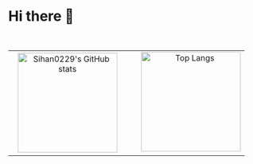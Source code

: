 # Hi there 👋

<table style="width: 100%;">
  <tr>
    <td style="width: 50%; text-align: center;">
      <img src="https://github-readme-stats.vercel.app/api?username=Sihan0229&show_icons=true&include_all_commits=true&title_color=30A14E&text_color=30A14E&icon_color=30A14E" alt="Sihan0229's GitHub stats" style="height: 200px;">
    </td>
    <td style="width: 50%; text-align: center;">    
      <img src="https://github-readme-stats.vercel.app/api/top-langs/?username=Sihan0229&layout=compact&title_color=30A14E" alt="Top Langs" style="height: 200px;">
    </td>  
  </tr>
</table>           
